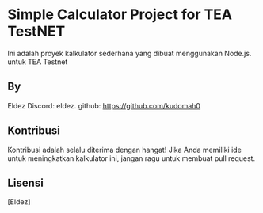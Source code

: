 # Simple Calculator Project for TEA TestNET

Ini adalah proyek kalkulator sederhana yang dibuat menggunakan Node.js.
untuk TEA Testnet
## By
Eldez
Discord: eldez.
github: https://github.com/kudomah0

## Kontribusi

Kontribusi adalah selalu diterima dengan hangat! Jika Anda memiliki ide untuk meningkatkan kalkulator ini, jangan ragu untuk membuat pull request.

## Lisensi

[Eldez]
